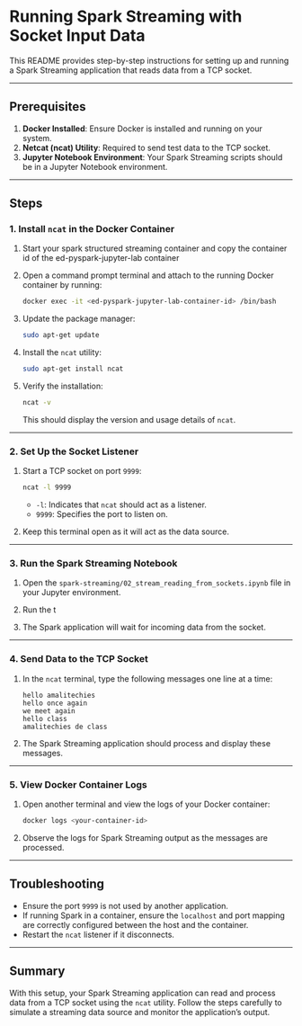 
# Running Spark Streaming with Socket Input Data

This README provides step-by-step instructions for setting up and running a Spark Streaming application that reads data from a TCP socket.

---

## Prerequisites
1. **Docker Installed**: Ensure Docker is installed and running on your system.
2. **Netcat (ncat) Utility**: Required to send test data to the TCP socket.
3. **Jupyter Notebook Environment**: Your Spark Streaming scripts should be in a Jupyter Notebook environment.

---

## Steps

### 1. Install `ncat` in the Docker Container

1. Start your spark structured streaming container and copy the container id of the ed-pyspark-jupyter-lab container

2. Open a command prompt terminal and attach to the running Docker container by running:

   ```bash
   docker exec -it <ed-pyspark-jupyter-lab-container-id> /bin/bash
   ```

3. Update the package manager:
   ```bash
   sudo apt-get update
   ```

3. Install the `ncat` utility:
   ```bash
   sudo apt-get install ncat
   ```

4. Verify the installation:
   ```bash
   ncat -v
   ```
   This should display the version and usage details of `ncat`.

---

### 2. Set Up the Socket Listener
1. Start a TCP socket on port `9999`:

   ```bash
   ncat -l 9999
   ```
   - `-l`: Indicates that `ncat` should act as a listener.
   - `9999`: Specifies the port to listen on.

2. Keep this terminal open as it will act as the data source.

---

### 3. Run the Spark Streaming Notebook
1. Open the `spark-streaming/02_stream_reading_from_sockets.ipynb` file in your Jupyter environment.
2. Run the t

3. The Spark application will wait for incoming data from the socket.

---

### 4. Send Data to the TCP Socket
1. In the `ncat` terminal, type the following messages one line at a time:
   ```
   hello amalitechies
   hello once again
   we meet again
   hello class
   amalitechies de class
   ```

2. The Spark Streaming application should process and display these messages.

---

### 5. View Docker Container Logs
1. Open another terminal and view the logs of your Docker container:
   ```bash
   docker logs <your-container-id>
   ```

2. Observe the logs for Spark Streaming output as the messages are processed.

---

## Troubleshooting
- Ensure the port `9999` is not used by another application.
- If running Spark in a container, ensure the `localhost` and port mapping are correctly configured between the host and the container.
- Restart the `ncat` listener if it disconnects.

---

## Summary
With this setup, your Spark Streaming application can read and process data from a TCP socket using the `ncat` utility. Follow the steps carefully to simulate a streaming data source and monitor the application’s output.
